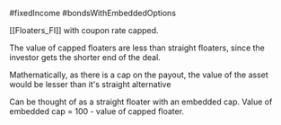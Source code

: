 #fixedIncome #bondsWithEmbeddedOptions 

[[Floaters_FI]] with coupon rate capped. 

The value of capped floaters are less than straight floaters, since the investor gets the shorter end of the deal. 

Mathematically, as there is a cap on the payout, the value of the asset would be lesser than it's straight alternative

Can be thought of as a straight floater with an embedded cap. 
Value of embedded cap = 100 - value of capped floater. 